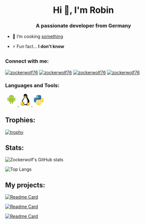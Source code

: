 <h1 align="center">Hi 👋, I'm Robin</h1>
<h3 align="center">A passionate developer from Germany</h3>

- 🔭 I’m cooking [something](https://letmegooglethat.com/?q=something+definition)

- ⚡ Fun fact...     **I don't know**

<h3 align="left">Connect with me:</h3>
<a href="https://twitter.com/zockerwolf76" target="blank"><img align="center" src="https://raw.githubusercontent.com/rahuldkjain/github-profile-readme-generator/master/src/images/icons/Social/twitter.svg" alt="zockerwolf76" height="30" width="40" /></a>
<a href="https://instagram.com/zockerwolf76" target="blank"><img align="center" src="https://raw.githubusercontent.com/rahuldkjain/github-profile-readme-generator/master/src/images/icons/Social/instagram.svg" alt="zockerwolf76" height="30" width="40" /></a>
<a href="https://www.youtube.com/channel/UC_rG6DOC0C7bp85BQ97xUYg" target="blank"><img align="center" src="https://raw.githubusercontent.com/rahuldkjain/github-profile-readme-generator/master/src/images/icons/Social/youtube.svg" alt="zockerwolf76" height="30" width="40" /></a>
<a href="https://www.reddit.com/u/zockerwolf76" target="blank"><img align="center" src="https://raw.githubusercontent.com/rahuldkjain/github-profile-readme-generator/master/src/images/icons/Social/reddit.svg" alt="zockerwolf76" height="30" width="40" /></a>

<h3 align="left">Languages and Tools:</h3>
<p align="left"> <a href="https://developer.android.com" target="_blank" rel="noreferrer"> <img src="https://raw.githubusercontent.com/devicons/devicon/master/icons/android/android-original-wordmark.svg" alt="android" width="40" height="40"/> </a> <a  href="https://www.linux.org/" target="_blank" rel="noreferrer"> <img src="https://raw.githubusercontent.com/devicons/devicon/master/icons/linux/linux-original.svg" alt="linux" width="40" height="40"/> </a> <a href="https://www.python.org" target="_blank" rel="noreferrer"> <img src="https://raw.githubusercontent.com/devicons/devicon/master/icons/python/python-original.svg" alt="python" width="40" height="40"/> </a> <a </p>

## Trophies:

[![trophy](https://github-profile-trophy.vercel.app/?username=Zockerwolf76&theme=onedark&row=1)](https://github.com/ryo-ma/github-profile-trophy)

## Stats:

![Zockerwolf's GitHub stats](https://github-readme-stats.vercel.app/api?username=Zockerwolf76&show_icons=true&theme=onedark)

![Top Langs](https://github-readme-stats.vercel.app/api/top-langs/?username=Zockerwolf76&size_weight=0.5&count_weight=0.5&theme=onedark)

## My projects:

[![Readme Card](https://github-readme-stats.vercel.app/api/pin/?username=Zockerwolf76&repo=aurorabots&theme=onedark)](https://github.com/anuraghazra/github-readme-stats)

[![Readme Card](https://github-readme-stats.vercel.app/api/pin/?username=Zockerwolf76&repo=Aurora-YTDownloader&theme=onedark)](https://github.com/anuraghazra/github-readme-stats)

[![Readme Card](https://github-readme-stats.vercel.app/api/pin/?username=Zockerwolf76&repo=Zockbot-Instagram&theme=onedark)](https://github.com/anuraghazra/github-readme-stats)
